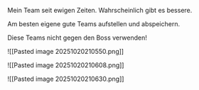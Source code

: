
Mein Team seit ewigen Zeiten. 
Wahrscheinlich gibt es bessere.

Am besten eigene gute Teams aufstellen und abspeichern.

Diese Teams nicht gegen den Boss verwenden!


![[Pasted image 20251020210550.png]]


![[Pasted image 20251020210608.png]]

![[Pasted image 20251020210630.png]]

